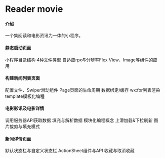 # Reader movie

#### 介绍
一个集阅读和电影资讯为一体的小程序。


#### 静态启动页面

小程序目录结构
4种文件类型
自适应rpx与分辨率Flex
View、Image等组件的应用


#### 构建新闻列表页面

配置文件、Swiper滑动组件
Page页面的生命周期
数据绑定/缓存
wx:for列表渲染
template模板化编程


#### 电影影讯及电影详情

调用服务器API获取数据 
填充与解析数据 
模块化编程概念 
上滑加载&下拉刷新 
图片裁剪与填充模式



#### 新闻详情页面

默认状态栏与自定义状态栏 
ActionSheet组件与API 
收藏与取消收藏
